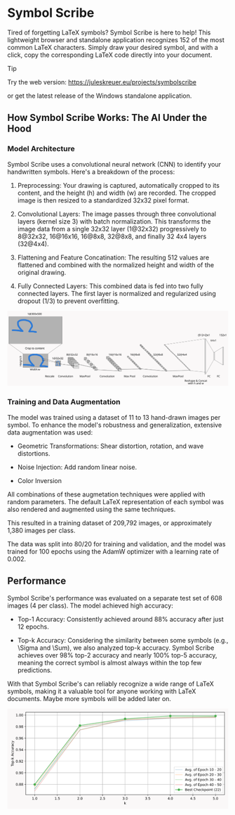# Symbol Scribe

Tired of forgetting LaTeX symbols? Symbol Scribe is here to help! This lightweight browser and standalone application recognizes 152 of the most common LaTeX characters. Simply draw your desired symbol, and with a click, copy the corresponding LaTeX code directly into your document.

> [!TIP]
> Try the web version:  https://juleskreuer.eu/projects/symbolscribe
> 
> or get the latest release of the Windows standalone application.
> 

## How Symbol Scribe Works: The AI Under the Hood
### Model Architecture
Symbol Scribe uses a convolutional neural network (CNN) to identify your handwritten symbols. Here's a breakdown of the process:

1. Preprocessing: Your drawing is captured, automatically cropped to its content, and the height (h) and width (w) are recorded. The cropped image is then resized to a standardized 32x32 pixel format.

2. Convolutional Layers: The image passes through three convolutional layers (kernel size 3) with batch normalization. This transforms the image data from a single 32x32 layer (1@32x32) progressively to 8@32x32, 16@16x16, 16@8x8, 32@8x8, and finally 32 4x4 layers (32@4x4).

3. Flattening and Feature Concatination: The resulting 512 values are flattened and combined with the normalized height and width of the original drawing.

4. Fully Connected Layers: This combined data is fed into two fully connected layers. The first layer is normalized and regularized using dropout (1/3) to prevent overfitting.

![architecture](symbolArch.svg)

### Training and Data Augmentation

The model was trained using a dataset of 11 to 13 hand-drawn images per symbol. To enhance the model's robustness and generalization, extensive data augmentation was used:

- Geometric Transformations: Shear distortion, rotation, and wave distortions.

- Noise Injection: Add random linear noise.

- Color Inversion

All combinations of these augmetation techniques were applied with random parameters. The default LaTeX representation of each symbol was also rendered and augmented using the same techniques.

This resulted in a training dataset of 209,792 images, or approximately 1,380 images per class.

The data was split into 80/20 for training and validation, and the model was trained for 100 epochs using the AdamW optimizer with a learning rate of 0.002.

## Performance
Symbol Scribe's performance was evaluated on a separate test set of 608 images (4 per class). The model achieved high accuracy:

- Top-1 Accuracy: Consistently achieved around 88% accuracy after just 12 epochs.

- Top-k Accuracy: Considering the similarity between some symbols (e.g., \Sigma and \Sum), we also analyzed top-k accuracy. Symbol Scribe achieves over 98% top-2 accuracy and nearly 100% top-5 accuracy, meaning the correct symbol is almost always within the top few predictions.

With that Symbol Scribe's can reliably recognize a wide range of LaTeX symbols, making it a valuable tool for anyone working with LaTeX documents. Maybe more symbols will be added later on.

![performance](symbolPerformance.svg)
